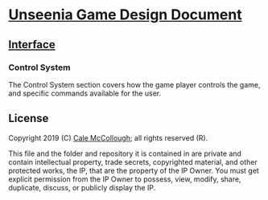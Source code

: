 # [Unseenia Game Design Document](../readme.md)

## [Interface](./readme.md)

### Control System

The Control System section covers how the game player controls the game, and specific commands available for the user.

## License

Copyright 2019 (C) [Cale McCollough](https://calemccollough.github.io); all rights reserved (R).

This file and the folder and repository it is contained in are private and contain intellectual property, trade secrets, copyrighted material, and other protected works, the IP, that are the property of the IP Owner. You must get explicit permission from the IP Owner to possess, view, modify, share, duplicate, discuss, or publicly display the IP.
